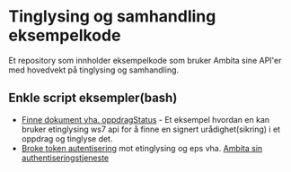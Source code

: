 # Tinglysing og samhandling eksempelkode
Et repository som innholder eksempelkode som bruker Ambita sine API'er med hovedvekt på tinglysing og samhandling.

## Enkle script eksempler(bash)
- [Finne dokument vha. oppdragStatus](bash/finne-dokument-fra-status-paa-oppdrag/README.md) - Et eksempel hvordan en kan bruker etinglysing ws7 api for å finne en signert urådighet(sikring) i et oppdrag og tinglyse det. 
- [Broke token autentisering](bash/eksempel-paa-bruke-av-token/README.md) mot etinglysing og eps vha. [Ambita sin authentiseringstjeneste](https://ambita.atlassian.net/l/c/HLBbRG4c)